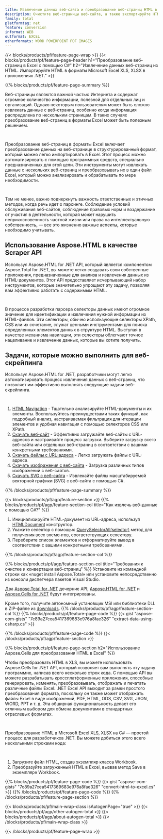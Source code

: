 ```yaml
---
title: Извлечение данных веб-сайта и преобразование веб-страниц HTML в файл Excel с использованием C#
description: Очистите веб-страницы веб-сайта, а также экспортируйте HTML в документы Microsoft Excel. Разрабатывайте приложения .NET для очистки данных веб-сайта в форматах XLS, XLSX.
family: total
platformtag: net
feature: conversion
informat: WEB
outformat: EXCEL
otherformats: WORD POWERPOINT PDF IMAGES
---
```

{{< blocks/products/pf/feature-page-wrap >}}
{{< blocks/products/pf/feature-page-header h1="Преобразование веб-страниц в Excel с помощью C#" h2="Извлечение данных веб-страниц из HTML. Импортируйте HTML в форматы Microsoft Excel XLS, XLSX в приложениях .NET." >}}

{{% blocks/products/pf/feature-page-summary %}}

<p>Веб-страницы являются важной частью Интернета и содержат огромное количество информации, полезной для отдельных лиц и организаций. Однако некоторым пользователям может быть сложно извлекать данные с веб-страниц, особенно когда информация распределена по нескольким страницам. В таких случаях преобразование веб-страниц в форматы Excel может быть полезным решением.</p><br />
<p>Преобразование веб-страниц в форматы Excel включает преобразование данных на веб-странице в структурированный формат, который можно легко импортировать в Excel. Этот процесс можно автоматизировать с помощью программных средств, специально предназначенных для этой цели. Эти инструменты могут извлекать данные с нескольких веб-страниц и преобразовывать их в один файл Excel, который можно анализировать и обрабатывать по мере необходимости.</p><br />

<p>Тем не менее, важно подчеркнуть важность ответственных и этичных методов, когда речь идет о парсинге. Соблюдение условий обслуживания веб-сайтов, соблюдение правовых норм и воздержание от участия в деятельности, которая может нарушить неприкосновенность частной жизни или права на интеллектуальную собственность, — все это жизненно важные аспекты, которые необходимо учитывать.</p>

<h2 class="heading-border">Использование Aspose.HTML в качестве Scraper API</h2>

<p>Используя Aspose.HTML for .NET API, который является компонентом Aspose.Total for .NET, вы можете легко создавать свои собственные приложения, предназначенные для анализа и извлечения данных из HTML-документов. Этот API предоставляет исчерпывающий набор инструментов, которые значительно упрощают эту задачу, позволяя вам эффективно работать с содержимым HTML.</p><br />

<p>В процессе разработки парсера селекторы данных имеют огромное значение для идентификации и извлечения нужной информации из HTML-файлов. Эти селекторы, обычно использующие селекторы XPath, CSS или их сочетание, служат ценными инструментами для поиска определенных элементов данных в структуре HTML. Выступая в качестве механизма навигации, эти селекторы облегчают точное нацеливание и извлечение данных, которые вы хотите получить.</p>

<h2 class="heading-border">Задачи, которые можно выполнить для веб-скрейпинга</h2>

<p>Используя Aspose.HTML for .NET, разработчики могут легко автоматизировать процесс извлечения данных с веб-страниц, что позволяет им эффективно выполнять следующие задачи веб-скрейпинга.</p><br />

1. [HTML Navigation](https://docs.aspose.com/html/net/html-navigation/) - Тщательно анализируйте HTML-документы и их элементы. Воспользуйтесь преимуществами таких функций, как подробный анализ, настраиваемая фильтрация для итерации элементов и удобная навигация с помощью селекторов CSS или XPath.
2. [Скачать веб-сайт](https://docs.aspose.com/html/net/download-website/) - Эффективно загружайте веб-сайты с URL-адресов и настраивайте процесс загрузки. Выберите загрузку всего веб-сайта или отдельных веб-страниц в соответствии с вашими конкретными требованиями.
3. [Скачать файлы с URL-адреса](https://docs.aspose.com/html/net/download-file-from-url/) - Легко загружать файлы с URL-адреса.
4. [Скачать изображения с веб-сайта](https://docs.aspose.com/html/net/download-images-from-website/) - Загрузка различных типов изображений с веб-сайтов.
5. [Скачать SVG с веб-сайта](https://docs.aspose.com/html/net/download-svg-from-website/) - Извлекайте файлы масштабируемой векторной графики (SVG) с веб-сайта с помощью C#.

{{% /blocks/products/pf/feature-page-summary  %}}

{{< blocks/products/pf/agp/feature-section >}}
{{% blocks/products/pf/agp/feature-section-col title="Как извлечь веб-данные с помощью C#?" %}}

1. Инициализируйте HTML-документ из URL-адреса, используя [HTMLDocument](https://reference.aspose.com/html/net/aspose.html/htmldocument/htmldocument/) конструктор.
2. Укажите селектор с помощью [QuerySelectorAll(selector)](https://reference.aspose.com/html/net/aspose.html.dom/document/queryselectorall/) метод для получения всех элементов, соответствующих селектору.
3. Переберите список элементов и отформатируйте вывод в соответствии с вашими конкретными требованиями.
 
{{% /blocks/products/pf/agp/feature-section-col %}}

{{% blocks/products/pf/agp/feature-section-col title="Требования к очистке и конвертации веб-страниц" %}}
Установите из командной строки как «nuget install Aspose.Total» или установите непосредственно из консоли диспетчера пакетов Visual Studio.

Два [Aspose.Total for .NET](https://products.aspose.com/total/net/) дочерние API, [Aspose.HTML for .NET](https://products.aspose.com/html/net/) и [Aspose.Cells for .NET](https://products.aspose.com/cells/net/) будут интегрированы.

Кроме того, получите автономный установщик MSI или библиотеки DLL в ZIP-файле из [downloads](https://releases.aspose.com/total/net).
{{% /blocks/products/pf/agp/feature-section-col %}}
{{% blocks/products/pf/feature-page-code %}}
{{< gist "aspose-com-gists" "7c89a27cea5417369683e976a8fae326" "extract-data-using-csharp.cs" >}}

{{% /blocks/products/pf/feature-page-code %}}
{{< /blocks/products/pf/agp/feature-section >}}

{{% blocks/products/pf/feature-page-section  h2="Использование Aspose.Cells для преобразования HTML в Excel" %}}
<p>Чтобы преобразовать HTML в XLS, вы можете использовать Aspose.Cells for .NET API, который позволяет вам выполнять эту задачу программно, написав всего несколько строк кода. С помощью API вы можете разрабатывать кроссплатформенные приложения, способные генерировать, изменять, преобразовывать, отображать и печатать различные файлы Excel. .NET Excel API выходит за рамки простого преобразования формата, поскольку он также может отображать файлы Excel в виде изображений, PDF, HTML, ODS, CSV, SVG, JSON, WORD, PPT и т. д. Эта обширная функциональность делает его отличным выбором для обмена документами в стандартных отраслевых форматах.</p><br />

<p>Преобразование HTML в Microsoft Excel XLS, XLSX на C# — простой процесс для разработчиков .NET. Вы можете добиться этого всего несколькими строками кода:</p><br />

1. Загрузите файл HTML, создав экземпляр класса Workbook.
1. Преобразуйте загруженный HTML в Excel, вызвав метод Save в экземпляре Workbook.

{{% blocks/products/pf/feature-page-code %}}
{{< gist "aspose-com-gists" "7c89a27cea5417369683e976a8fae326" "convert-html-to-excel.cs" >}}
{{% /blocks/products/pf/feature-page-code  %}}
{{% /blocks/products/pf/feature-page-section %}}

{{< blocks/products/pf/main-wrap-class isAutogenPage="true" >}}
{{< blocks/products/pf/agp/other-autogen-total >}}
{{< blocks/products/pf/agp/about-autogen-total >}}
{{< /blocks/products/pf/main-wrap-class >}}

{{< /blocks/products/pf/feature-page-wrap >}}